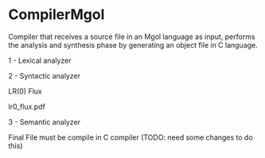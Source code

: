 # CompilerMgol
Compiler that receives a source file in an Mgol language as input, performs the analysis and synthesis phase by generating an object file in C language.

1 - Lexical analyzer

2 - Syntactic analyzer


LR(0) Flux

lr0_flux.pdf

3 - Semantic analyzer

Final File must be compile in C compiler (TODO: need some changes to do this)
